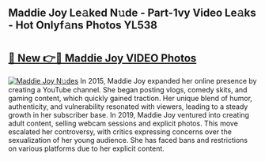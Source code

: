 ## Maddie Joy Le𝚊ked N𝚞de - Part-1vy Video Le𝚊ks - Hot Onlyf𝚊ns Photos YL538

# <h2><a href="http://ab12244.deff.icu/?id=Maddie+Joy">🔗 New 👉🔴 Maddie Joy VIDEO Photos</a></h2>

[![Maddie Joy N𝚞des](https://i.imgur.com/rIISA9y.gif)](http://ab12244.deff.icu/?id=Maddie+Joy)
In 2015, Maddie Joy expanded her online presence by creating a YouTube channel. She began posting vlogs, comedy skits, and gaming content, which quickly gained traction. Her unique blend of humor, authenticity, and vulnerability resonated with viewers, leading to a steady growth in her subscriber base. In 2019, Maddie Joy ventured into creating adult content, selling webcam sessions and explicit photos. This move escalated her controversy, with critics expressing concerns over the sexualization of her young audience. She has faced bans and restrictions on various platforms due to her explicit content.
